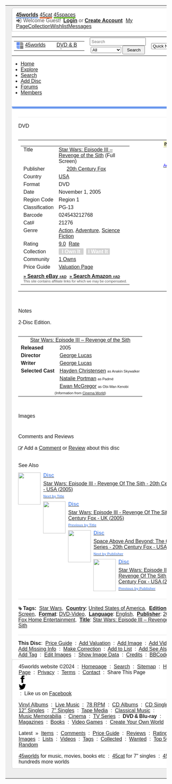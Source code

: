 <div style="font-family: Helvetica, sans-serif;">
<table style="border-collapse:collapse;border:0px;width:100%;">
<tr>
<td style="background-color:#eeeeee;width:29px;">&nbsp;</td><td style="background-color:white;padding:0px;">
<div style="background-color:#eeeeee;height:7px;"></div>
<div style="background-color:#eeeeee;">
<div style="padding:12px 12px 6px 12px;border-top-left-radius:6px;border-top-right-radius:6px;background-color:#ffffff;border:1px solid #cccccc;">
<a class="topmemd" style="font-weight:bold;border-bottom:3px solid #80a9f2;" href="//www.45worlds.com">45worlds</a>
<a class="topmemd" style="border-bottom:3px solid #eb5717;" href="https://www.45cat.com">45cat</a>
<a class="topmemd" style="border-bottom:3px solid #55bb00;" href="https://www.45spaces.com">45spaces</a>
<div style="float:right;">
<svg style="vertical-align:-4px;" width="18" height="18" viewBox="0 0 1792 1792"><path fill="#666666" d="M1312 896q0 26-19 45l-544 544q-19 19-45 19t-45-19-19-45v-288h-448q-26 0-45-19t-19-45v-384q0-26 19-45t45-19h448v-288q0-26 19-45t45-19 45 19l544 544q19 19 19 45zm352-352v704q0 119-84.5 203.5t-203.5 84.5h-320q-13 0-22.5-9.5t-9.5-22.5q0-4-1-20t-.5-26.5 3-23.5 10-19.5 20.5-6.5h320q66 0 113-47t47-113v-704q0-66-47-113t-113-47h-312l-11.5-1-11.5-3-8-5.5-7-9-2-13.5q0-4-1-20t-.5-26.5 3-23.5 10-19.5 20.5-6.5h320q119 0 203.5 84.5t84.5 203.5z"/></svg> <span style="color:#555555;margin-right:3px;">Welcome&nbsp;Guest!</span> <a style="font-weight:bold;" href="https://www.45worlds.com/45worlds/45w_member_login.php">Login</a> <span style="color:#555555;">or</span> <a style="font-weight:bold;padding-right:10px;" href="https://www.45worlds.com/45worlds/45w_member_register.php">Create&nbsp;Account</a><a class="topmemd" href="https://www.45worlds.com/45worlds/45w_member_login.php?hint=1">My Page</a><a class="topmemd" href="https://www.45worlds.com/45worlds/45w_member_login.php?hint=1">Collection</a><a class="topmemd" href="https://www.45worlds.com/45worlds/45w_member_login.php?hint=1">Wishlist</a><a class="topmemd" href="https://www.45worlds.com/45worlds/45w_member_login.php?hint=1">Messages</a></div>
<div style="clear:both;"></div>
</div>
</div>
<table style="border-collapse:collapse;border:0px;width:100%;">
<tr class="headerrow">
<td style="width:30%;">
<table style="border-collapse:collapse;border:0px;width:100%;margin-left:-1px;margin-top:-1px;margin-bottom:-1px;"><tr><td style="width:135px;">
<a style="margin-left:10px;" href="/">
<div class="logobox" style="height:22px;width:105px;"><div style="float:left;width:26px;"><div style="float:left;width:10px;height:10px;margin-right:1px;margin-bottom:1px;border-top-left-radius:1px;background-color:#658ef0;"></div>
<div style="float:left;width:10px;height:10px;margin-right:1px;margin-bottom:1px;border-top-right-radius:5px;background-color:#999999;"></div>
<div style="float:left;width:10px;height:10px;margin-right:1px;margin-bottom:1px;border-bottom-left-radius:5px;background-color:#7ea4f5;"></div>
<div style="float:left;width:10px;height:10px;margin-right:1px;margin-bottom:1px;border-bottom-right-radius:1px;background-color:#848484;"></div>
</div>45worlds</div></a></td><td><a style="margin-left:6px;" href="/dvd/"><div class="logobox" style="vertical-align:bottom;height:22px;max-width:80%;min-width:50px;text-align:center;overflow:hidden;text-overflow:ellipsis;margin-left:2px;">DVD&nbsp;&amp;&nbsp;Blu-ray</div></a></td></tr></table></td>
<td style="text-align:center;">
<form name="searchform" id="searchform" method="get" action="/dvd/dv_search.php" style="margin:0;">
<input name="sq" id="sq" type="search" placeholder="Search" style="width:175px;padding:3px;" title="Press / to focus">
<select name="sm" style="width:95px;"><option value="se">All</option><option disabled>-----------</option><option value="re">Discs</option><option value="ar">Titles</option><option value="lb">Publishers</option><option value="co">Comments&thinsp;/&thinsp;Reviews</option><option value="bc">Barcode</option><option value="cn">Cat#</option><option value="cy">Country</option></select> <input type="submit" value="&nbsp;Search&nbsp;" style="padding:4px;width:70px;">
</form>
</td>
<td style="width:30%;text-align:right;">
<select style="margin-right:12px;width:130px;" name="menunav" id="menunav" onChange='window.location=document.getElementById("menunav").value;document.getElementById("menunav").selectedIndex=0;'>
<option value="" disabled selected>Quick Navigation</option>
<option value="" disabled>────────────────</option>

<option value="//www.45cat.com">🟥 45cat</option>
<option value="//www.45cat.com/45_search.php">&nbsp;&nbsp;&nbsp;&nbsp;&nbsp;-&nbsp;&nbsp;&nbsp;Search</option>
<option value="//www.45cat.com/45_browse_record.php?sort=latest">&nbsp;&nbsp;&nbsp;&nbsp;&nbsp;-&nbsp;&nbsp;&nbsp;Latest Records</option>
<option value="//www.45cat.com/45_record_add.php">&nbsp;&nbsp;&nbsp;&nbsp;&nbsp;-&nbsp;&nbsp;&nbsp;Add Record</option>
<option value="//www.45cat.com/45_comments_latest.php">&nbsp;&nbsp;&nbsp;&nbsp;&nbsp;-&nbsp;&nbsp;&nbsp;Comments</option>
<option value="//www.45cat.com/45_browse_artist.php?initial=a">&nbsp;&nbsp;&nbsp;&nbsp;&nbsp;-&nbsp;&nbsp;&nbsp;Artists</option>
<option value="//www.45cat.com/45_browse_label.php?initial=a">&nbsp;&nbsp;&nbsp;&nbsp;&nbsp;-&nbsp;&nbsp;&nbsp;Labels</option>
<option value="//www.45cat.com/45_browse_record_views_yest.php">&nbsp;&nbsp;&nbsp;&nbsp;&nbsp;-&nbsp;&nbsp;&nbsp;Top 50</option>
<option value="//www.45cat.com/45_valuations_latest.php">&nbsp;&nbsp;&nbsp;&nbsp;&nbsp;-&nbsp;&nbsp;&nbsp;Valuations</option><option value="" disabled>────────────────</option>
<option value="//www.45worlds.com">🟦 45worlds</option>
<option value="//www.45worlds.com/45worlds/45w_search.php">&nbsp;&nbsp;&nbsp;&nbsp;&nbsp;-&nbsp;&nbsp;&nbsp;Search</option>
<option value="//www.45worlds.com/45worlds/45w_home_items.php">&nbsp;&nbsp;&nbsp;&nbsp;&nbsp;-&nbsp;&nbsp;&nbsp;Latest Items</option>
<option value="//www.45worlds.com/45worlds/45w_add_item.php">&nbsp;&nbsp;&nbsp;&nbsp;&nbsp;-&nbsp;&nbsp;&nbsp;Add Item</option>
<option value="//www.45worlds.com/45worlds/45w_home_comments.php">&nbsp;&nbsp;&nbsp;&nbsp;&nbsp;-&nbsp;&nbsp;&nbsp;Comments</option>
<option value="//www.45worlds.com/45worlds/45w_home_top50.php">&nbsp;&nbsp;&nbsp;&nbsp;&nbsp;-&nbsp;&nbsp;&nbsp;Top 50</option>
<option value="//www.45worlds.com/45worlds/45w_home_valuations.php">&nbsp;&nbsp;&nbsp;&nbsp;&nbsp;-&nbsp;&nbsp;&nbsp;Valuations</option><option value="//www.45worlds.com/vinyl/">&nbsp;&nbsp;&nbsp;&nbsp;&nbsp;-&nbsp;&nbsp;&nbsp;Vinyl Albums</option>
<option value="//www.45worlds.com/cdalbum/">&nbsp;&nbsp;&nbsp;&nbsp;&nbsp;-&nbsp;&nbsp;&nbsp;CD Albums</option>
<option value="//www.45worlds.com/cdsingle/">&nbsp;&nbsp;&nbsp;&nbsp;&nbsp;-&nbsp;&nbsp;&nbsp;CD Singles</option>
<option value="//www.45worlds.com/12single/">&nbsp;&nbsp;&nbsp;&nbsp;&nbsp;-&nbsp;&nbsp;&nbsp;12&quot; Singles</option>
<option value="//www.45worlds.com/78rpm/">&nbsp;&nbsp;&nbsp;&nbsp;&nbsp;-&nbsp;&nbsp;&nbsp;78 RPM</option>
<option value="//www.45worlds.com/tape/">&nbsp;&nbsp;&nbsp;&nbsp;&nbsp;-&nbsp;&nbsp;&nbsp;Tape Media</option>
<option value="//www.45worlds.com/classical/">&nbsp;&nbsp;&nbsp;&nbsp;&nbsp;-&nbsp;&nbsp;&nbsp;Classical Music</option>
<option value="//www.45worlds.com/live/">&nbsp;&nbsp;&nbsp;&nbsp;&nbsp;-&nbsp;&nbsp;&nbsp;Live Music</option>
<option value="//www.45worlds.com/memorabilia/">&nbsp;&nbsp;&nbsp;&nbsp;&nbsp;-&nbsp;&nbsp;&nbsp;Music Memorabilia</option>
<option value="//www.45worlds.com/cinema/">&nbsp;&nbsp;&nbsp;&nbsp;&nbsp;-&nbsp;&nbsp;&nbsp;Cinema</option>
<option value="//www.45worlds.com/tvseries/">&nbsp;&nbsp;&nbsp;&nbsp;&nbsp;-&nbsp;&nbsp;&nbsp;TV</option>
<option value="//www.45worlds.com/dvd/">&nbsp;&nbsp;&nbsp;&nbsp;&nbsp;-&nbsp;&nbsp;&nbsp;DVD &amp; Blu-ray</option>
<option value="//www.45worlds.com/magazine/">&nbsp;&nbsp;&nbsp;&nbsp;&nbsp;-&nbsp;&nbsp;&nbsp;Magazines</option>
<option value="//www.45worlds.com/book/">&nbsp;&nbsp;&nbsp;&nbsp;&nbsp;-&nbsp;&nbsp;&nbsp;Books</option>
<option value="//www.45worlds.com/game/">&nbsp;&nbsp;&nbsp;&nbsp;&nbsp;-&nbsp;&nbsp;&nbsp;Video Games</option>
<option value="" disabled>────────────────</option>
<option value="//www.45spaces.com">🟩 45spaces</option>
<option value="//www.45spaces.com/45s_search.php">&nbsp;&nbsp;&nbsp;&nbsp;&nbsp;-&nbsp;&nbsp;&nbsp;Search</option>
<option value="//www.45spaces.com/45s_world_all.php">&nbsp;&nbsp;&nbsp;&nbsp;&nbsp;-&nbsp;&nbsp;&nbsp;All 329 Worlds</option>
<option value="//www.45spaces.com/45s_home_items.php">&nbsp;&nbsp;&nbsp;&nbsp;&nbsp;-&nbsp;&nbsp;&nbsp;Latest Items</option>
<option value="//www.45spaces.com/45s_add_item.php">&nbsp;&nbsp;&nbsp;&nbsp;&nbsp;-&nbsp;&nbsp;&nbsp;Add Item</option>
<option value="//www.45spaces.com/45s_home_comments.php">&nbsp;&nbsp;&nbsp;&nbsp;&nbsp;-&nbsp;&nbsp;&nbsp;Comments</option>
<option value="//www.45spaces.com/45s_home_top50.php">&nbsp;&nbsp;&nbsp;&nbsp;&nbsp;-&nbsp;&nbsp;&nbsp;Top 50</option>

</select>
</td>
</tr>
</table>
<div class="menustrip">
<ul>
<li><a href="/dvd/">Home</a></li><li><a href="/dvd/dv_browse.php">Explore</a></li><li><a href="/dvd/dv_filter.php">Search</a></li><li><a href="/dvd/dv_record_add.php">Add Disc</a></li><li><a href="/forum">Forums</a></li><li><a href="/45worlds/45w_members.php">Members</a></li></ul><br style="clear:left">
</div>
<div style="height:5px;background-color:#6695ed;border-bottom-left-radius:5px;border-bottom-right-radius:5px;box-shadow: 0 3px 2px -1px #80a9f2;"></div>
<div style="clear:both;margin:0px 20px 0px 20px;">
<br>
<script async src="//pagead2.googlesyndication.com/pagead/js/adsbygoogle.js"></script>
<!-- AD-45C-G-SITE-TOP-D -->
<ins class="adsbygoogle"
     style="display:block"
     data-ad-client="ca-pub-6013279931158157"
     data-ad-slot="1919304426"
     data-ad-format="auto"
     data-full-width-responsive="true"></ins>
<script>
     (adsbygoogle = window.adsbygoogle || []).push({});
</script>
<hr style="height:1px;color:#eeeeee;background-color:#eeeeee;border:none;margin-top:10px;margin-bottom:0px;"><br><span class="titletext">DVD</span><br><br><table style="border-collapse:collapse;border-spacing:0px;"><tr style="vertical-align:top;"><td><table style="border-collapse:collapse;border-spacing:0px;"><tr style="height:22px;vertical-align:top;"><td style="width:90px;">Title</td><td><a href="/dvd/title/star-wars-episode-iii-revenge-of-the-sith">Star Wars: Episode III – Revenge of the Sith</a> (Full Screen)</td></tr><tr style="height:22px;vertical-align:top;"><td>Publisher</td><td><img src="https://www.45worlds.com/assets/flg/fff1611/us-fff1611.png" srcset="https://www.45worlds.com/assets/flg/gss3222/us-gss3222.png 2x,https://www.45worlds.com/assets/flg/gss4833/us-gss4833.png 3x,https://www.45worlds.com/assets/flg/gss6444/us-gss6444.png 4x" style="height:11px;width:16px;" alt="">&nbsp;&nbsp;<a href="/dvd/publisher/20th-century-fox-home-entertainment">20th Century Fox</a></td></tr><tr style="height:22px;vertical-align:top;"><td>Country</td><td><a href="/dvd/dv_browse_record.php?sort=country&amp;bc=us">USA</a></td></tr><tr style="height:22px;vertical-align:top;"><td>Format</td><td>DVD</td></tr><tr style="height:22px;vertical-align:top;"><td>Date</td><td>November 1, 2005</td></tr><tr style="height:22px;vertical-align:top;"><td>Region Code</td><td>Region 1</td></tr><tr style="height:22px;vertical-align:top;"><td>Classification</td><td>PG-13</td></tr><tr style="height:22px;vertical-align:top;"><td>Barcode</td><td>024543212768</td></tr><tr style="height:22px;vertical-align:top;"><td>Cat#</td><td>21276</td></tr><tr style="height:22px;vertical-align:top;"><td>Genre</td><td><a href="/dvd/dv_browse_record.php?sort=genre&amp;bg=3002">Action</a>, <a href="/dvd/dv_browse_record.php?sort=genre&amp;bg=3003">Adventure</a>, <a href="/dvd/dv_browse_record.php?sort=genre&amp;bg=3050">Science Fiction</a></td></tr><tr style="height:22px;vertical-align:top;"><td>Rating</td><td><a href="/dvd/dv_rating_view.php?r=024543212768" title="View all 1 votes">9.0</a>&nbsp;&nbsp;<a href="javascript:;" onClick="Tip('&lt;div style=&quot;height:8px;&quot;&gt;&lt;/div&gt;&lt;div style=&quot;padding:10px 20px 10px 20px;&quot;&gt;Please&amp;nbsp;&lt;a href=&quot;https://www.45worlds.com/45worlds/45w_member_login.php&quot; style=&quot;text-decoration:underline;&quot;&gt;login&lt;/a&gt;&amp;nbsp;to&amp;nbsp;rate&amp;nbsp;items&lt;/div&gt;&lt;br&gt;',BORDERSTYLE,'solid',DELAY,0,CLOSEBTN,true,FOLLOWMOUSE,false,STICKY,false,FONTSIZE,'13px',TITLEBGCOLOR,'#6695ed',TITLEFONTCOLOR,'#ffffff',BORDERCOLOR,'#6695ed',BGCOLOR,'#eeeeee',BORDERWIDTH,2,TITLEPADDING,8,PADDING,5,WIDTH,0,CLOSEBTNCOLORS,['#ffffff','#000000','red','#ffffff'],SHADOW,true,SHADOWWIDTH,2,CLICKCLOSE,true,TITLE,'Rate This Disc');">Rate</a></td></tr><tr style="height:22px;vertical-align:top;"><td>Collection</td><td><span id="SpanIHaveIt"><span style="border:1px solid #bebebe;background-color:lightgrey;" onMouseOver="this.style.borderColor='grey';this.style.backgroundColor='#a6a6a6';" onMouseOut="this.style.borderColor='#bebebe';this.style.backgroundColor='lightgrey'" title="Click to ADD to your collection"><a href="/dvd/dv_collection_have.php" style="color:white;text-decoration:none;">&nbsp;&nbsp;<b>I&nbsp;Own&nbsp;It</b>&nbsp;&nbsp;</a></span></span>&nbsp;&nbsp;<span id="SpanIWantIt"><span style="border:1px solid #bebebe;background-color:lightgrey;" onMouseOver="this.style.borderColor='grey';this.style.backgroundColor='#a6a6a6';" onMouseOut="this.style.borderColor='#bebebe';this.style.backgroundColor='lightgrey'" title="Click to ADD to your wants list"><a href="/dvd/dv_collection_want.php" style="color:white;text-decoration:none;">&nbsp;<b>I&nbsp;Want&nbsp;It</b>&nbsp;</a></span></span></td></tr><tr style="height:22px;vertical-align:top;"><td>Community&nbsp;</td><td><span id="SpanCommunity"><a href="/dvd/dv_collection_community.php?l=1&amp;r=024543212768">1 Owns</a></span></td></tr><tr style="height:22px;vertical-align:top;"><td>Price Guide</td><td><a href="/dvd/dv_valuations.php?r=024543212768">Valuation Page</a></td></tr><tr><td style="padding-top:7px;white-space:nowrap" colspan="2"><a target="_blank" rel="noopener sponsored" class="redbox" href="https://www.ebay.com/sch/617/i.html?_from=R40&_nkw=Star+Wars%3A+Episode+III+-+Revenge+Of+The+Sith&mkcid=1&mkrid=711-53200-19255-0&siteid=0&campid=5337778383&customid=&toolid=10001&mkevt=1"><span style="font-size:14px;font-weight:bold;">&raquo;</span> <b>Search eBay <span style="font-size:11px;">#AD</span></b></a>&nbsp;&nbsp;<a target="_blank" rel="noopener sponsored" class="redbox" href="https://www.amazon.com/gp/search?ie=UTF8&camp=1789&creative=9325&index=dvd&keywords=Star+Wars%3A+Episode+III+-+Revenge+Of+The+Sith&linkCode=ur2&tag=45catcom-20"><span style="font-size:14px;font-weight:bold;">&raquo;</span> <b>Search Amazon <span style="font-size:11px;">#AD</span></b></a><br><span style="font-size:11px;color:#555555;padding-top:3px;">This site contains affiliate links for which we may be compensated.</span></td></tr></table></td><td style="padding-left:50px"><a href="//images.45worlds.com/f/dv/star-wars-iii-revenge-of-the-sith-dv.jpg" onclick="showLightbox(this);return false;" data-45worlds-caption="<b>Description:</b> F<br><b>Uploaded By:</b> <a href=&quot;/m/bgray1&quot;>Bgray1</a><br><b>Number:</b> 1338868<p style=&quot;color:grey;font-size:8pt;margin-top:4px;margin-bottom:4px;&quot;>&copy; All images are copyrighted by their respective copyright owners. Watermarked image. <a href=&quot;/45worlds/45w_image_link.php?imagelink=1d0044f0276f6836014&quot;><u>Link&nbsp;To&nbsp;This&nbsp;Image</u></a>&nbsp;:&nbsp;<a href=&quot;/45worlds/45w_list_entry_image_add.php?listimage=1DDC42307969780C0E0&quot;><u>Add&nbsp;To&nbsp;List</u></a></p>"><img onmouseover="Tip('<b>Description:</b> F<br><b>Uploaded By:</b> Bgray1<br><b>Number:</b> 1338868');" onmouseout="UnTip();" style="border-style:none;margin-right:10px;margin-bottom:10px;" src="//images.45worlds.com/s/dv/star-wars-iii-revenge-of-the-sith-dv-s.jpg" alt="" title="" oncontextmenu="return false;" onmousedown="return false;"></a></td><td style="padding-left:30px;"><a class="aboxnodecoration" href="/45worlds/45w_cont_valuation.php?vr=024543212768&amp;vw=dv"><div class="itemvaluebox"><div style="font-size:12px;background-color:#ffffcc;color:black;font-weight:bold;padding:3px;border-bottom:1px solid #cccccc;">PRICE&nbsp;GUIDE</div><div style="display:inline-block;margin-left:15px;margin-right:15px;margin-top:10px;margin-bottom:10px;font-family:Tahoma,Helvetica,sans-serif;font-size:16px;font-weight:normal;background-color:#ffffff;border-radius:3px;border:1px solid #e8e8e8;padding:4px 12px 4px 12px;color:black;">?</div><br><div style="color:blue;font-size:13px;margin-bottom:3px;">Add&nbsp;Valuation</div></div></a></td></tr></table><br><br><span class="titletext">Notes</span><br><br>2-Disc Edition.<br><br><table class="tablegrey" style="min-width:200px;"><tr class="tableheader"><td colspan="2" style="text-align:center;"><a href="/cinema/movie/star-wars-episode-iii-revenge-of-the-sith">Star Wars: Episode III – Revenge of the Sith</a></td></tr><tr><td style="border-right-color:white;"><b>Released</b></td><td>2005</td></tr><tr><td style="border-right-color:white;"><b>Director</b></td><td><a href="/cinema/person/george-lucas">George Lucas</a></td></tr><tr><td style="border-right-color:white;"><b>Writer</b></td><td><a href="/cinema/person/george-lucas">George Lucas</a></td></tr><tr><td style="border-right-color:white;"><b>Selected Cast</b></td><td><a href="/cinema/person/hayden-christensen">Hayden Christensen</a> <span style="font-size:11px;">as Anakin Skywalker</span></td></tr><tr><td style="border-right-color:white;">&nbsp;</td><td><a href="/cinema/person/natalie-portman">Natalie Portman</a> <span style="font-size:11px;">as Padmé</span></td></tr><tr><td style="border-right-color:white;">&nbsp;</td><td><a href="/cinema/person/ewan-mcgregor">Ewan McGregor</a> <span style="font-size:11px;">as Obi-Wan Kenobi</span></td></tr><tr><td colspan="2" style="text-align:center;"><span style="font-size:11px;font-weight:normal">(Information from <a href="/cinema/movie/star-wars-episode-iii-revenge-of-the-sith">Cinema World</a>)</span></td></tr></table><span id="images"></span><br><br><span class="titletext">Images</span><br><br><a href="//images.45worlds.com/f/dv/star-wars-iii-revenge-of-the-sith-2-dv.jpg" onclick="showLightbox(this);return false;" data-45worlds-caption="<b>Description:</b> B<br><b>Uploaded By:</b> <a href=&quot;/m/bgray1&quot;>Bgray1</a><br><b>Number:</b> 1338869<p style=&quot;color:grey;font-size:8pt;margin-top:4px;margin-bottom:4px;&quot;>&copy; All images are copyrighted by their respective copyright owners. Watermarked image. <a href=&quot;/45worlds/45w_image_link.php?imagelink=1d96a0001c6428d901f&quot;><u>Link&nbsp;To&nbsp;This&nbsp;Image</u></a>&nbsp;:&nbsp;<a href=&quot;/45worlds/45w_list_entry_image_add.php?listimage=1D01A6407868584A08C&quot;><u>Add&nbsp;To&nbsp;List</u></a></p>"><img onmouseover="Tip('<b>Description:</b> B<br><b>Uploaded By:</b> Bgray1<br><b>Number:</b> 1338869');" onmouseout="UnTip();" style="border-style:none;margin-right:10px;margin-bottom:10px;" src="//images.45worlds.com/s/dv/star-wars-iii-revenge-of-the-sith-2-dv-s.jpg" alt="" title="" oncontextmenu="return false;" onmousedown="return false;"></a><a href="//images.45worlds.com/f/dv/star-wars-episode-iii-revenge-of-the-sith-20th-century-fox-16-dv.jpg" onclick="showLightbox(this);return false;" data-45worlds-caption="<b>Description:</b> Disc 1<br><b>Uploaded By:</b> <a href=&quot;/m/zironic17&quot;>Zironic17</a><br><b>Number:</b> 3576348<br><a href=&quot;/45worlds/45w_cont_image_edit.php?i=3576348&amp;fkey=ce553ae128350a474e80ce7a56a535d0&quot;>[ Edit This Image ]</a><p style=&quot;color:grey;font-size:8pt;margin-top:4px;margin-bottom:4px;&quot;>&copy; All images are copyrighted by their respective copyright owners. Watermarked image. <a href=&quot;/45worlds/45w_image_link.php?imagelink=1f428343f2b58e96d9a&quot;><u>Link&nbsp;To&nbsp;This&nbsp;Image</u></a>&nbsp;:&nbsp;<a href=&quot;/45worlds/45w_list_entry_image_add.php?listimage=1F3D8C036EB07EF6DC6&quot;><u>Add&nbsp;To&nbsp;List</u></a></p>"><img onmouseover="Tip('<b>Description:</b> Disc 1<br><b>Uploaded By:</b> Zironic17<br><b>Number:</b> 3576348&nbsp;(Editable)');" onmouseout="UnTip();" style="border-style:none;margin-right:10px;margin-bottom:10px;" src="//images.45worlds.com/s/dv/star-wars-episode-iii-revenge-of-the-sith-20th-century-fox-16-dv-s.jpg" alt="" title="" oncontextmenu="return false;" onmousedown="return false;"></a><a href="//images.45worlds.com/f/dv/star-wars-episode-iii-revenge-of-the-sith-20th-century-fox-17-dv.jpg" onclick="showLightbox(this);return false;" data-45worlds-caption="<b>Description:</b> Disc 2<br><b>Uploaded By:</b> <a href=&quot;/m/zironic17&quot;>Zironic17</a><br><b>Number:</b> 3576349<br><a href=&quot;/45worlds/45w_cont_image_edit.php?i=3576349&amp;fkey=ce553ae128350a474e80ce7a56a535d0&quot;>[ Edit This Image ]</a><p style=&quot;color:grey;font-size:8pt;margin-top:4px;margin-bottom:4px;&quot;>&copy; All images are copyrighted by their respective copyright owners. Watermarked image. <a href=&quot;/45worlds/45w_image_link.php?imagelink=1ff5cb33f4b04e64d96&quot;><u>Link&nbsp;To&nbsp;This&nbsp;Image</u></a>&nbsp;:&nbsp;<a href=&quot;/45worlds/45w_list_entry_image_add.php?listimage=1F6ECEF357BA8E57D8C&quot;><u>Add&nbsp;To&nbsp;List</u></a></p>"><img onmouseover="Tip('<b>Description:</b> Disc 2<br><b>Uploaded By:</b> Zironic17<br><b>Number:</b> 3576349&nbsp;(Editable)');" onmouseout="UnTip();" style="border-style:none;margin-right:10px;margin-bottom:10px;" src="//images.45worlds.com/s/dv/star-wars-episode-iii-revenge-of-the-sith-20th-century-fox-17-dv-s.jpg" alt="" title="" oncontextmenu="return false;" onmousedown="return false;"></a><br style="clear:both;"><br><span class="titletext"><a id="review"></a>Comments and Reviews</span><br><br><svg style="vertical-align:-3px;padding-right:3px;" width="15" height="15" viewBox="0 0 1792 1792"><path fill="#444444" d="M888 1184l116-116-152-152-116 116v56h96v96h56zm440-720q-16-16-33 1l-350 350q-17 17-1 33t33-1l350-350q17-17 1-33zm80 594v190q0 119-84.5 203.5t-203.5 84.5h-832q-119 0-203.5-84.5t-84.5-203.5v-832q0-119 84.5-203.5t203.5-84.5h832q63 0 117 25 15 7 18 23 3 17-9 29l-49 49q-14 14-32 8-23-6-45-6h-832q-66 0-113 47t-47 113v832q0 66 47 113t113 47h832q66 0 113-47t47-113v-126q0-13 9-22l64-64q15-15 35-7t20 29zm-96-738l288 288-672 672h-288v-288zm444 132l-92 92-288-288 92-92q28-28 68-28t68 28l152 152q28 28 28 68t-28 68z"/></svg>Add a <a href="https://www.45worlds.com/45worlds/45w_member_login.php?hint=1">Comment</a> or <a href="https://www.45worlds.com/45worlds/45w_member_login.php?hint=1">Review</a> about this disc<br><br><br><span class="titletext">See Also</span><p style="margin-bottom:-3px;"></p><a href="//www.45worlds.com/dvd/disc/02454320309"><div class="searchalltile searchalltile45worlds" style="margin-bottom:10px;margin-right:10px;border-width:1px;"><img style="border-style:none;padding-right:8px;padding-bottom:5px;float:left;height:100px;width:70px;" src="//images.45worlds.com/t/dv/star-wars-iii-revenge-of-the-sith-3-dv-t.jpg" alt=""><span style="color:#6695ed;font-weight:bold;">Disc</span><div style="height:8px;"></div>Star Wars: Episode III - Revenge Of The Sith - 20th Century Fox - USA (2005)<div style="color:#6695ed;font-weight:bold;margin-top:6px;font-size:11px;">Next by Title</div></div></a><a href="//www.45worlds.com/dvd/disc/5039036023238"><div class="searchalltile searchalltile45worlds" style="margin-bottom:10px;margin-right:10px;border-width:1px;"><img style="border-style:none;padding-right:8px;padding-bottom:5px;float:left;height:100px;width:70px;" src="//images.45worlds.com/t/dv/star-wars-episode-iii-revenge-of-the-sith-dv-t.jpg" alt=""><span style="color:#6695ed;font-weight:bold;">Disc</span><div style="height:8px;"></div>Star Wars: Episode III - Revenge Of The Sith - 20th Century Fox - UK (2005)<div style="color:#6695ed;font-weight:bold;margin-top:6px;font-size:11px;">Previous by Title</div></div></a><a href="//www.45worlds.com/dvd/disc/024543202455"><div class="searchalltile searchalltile45worlds" style="margin-bottom:10px;margin-right:10px;border-width:1px;"><img style="border-style:none;padding-right:8px;padding-bottom:5px;float:left;height:100px;width:71px;" src="//images.45worlds.com/t/dv/space-above-and-beyond-the-complete-series-dv-t.jpg" alt=""><span style="color:#6695ed;font-weight:bold;">Disc</span><div style="height:8px;"></div>Space Above And Beyond: The Complete Series - 20th Century Fox - USA (2005)<div style="color:#6695ed;font-weight:bold;margin-top:6px;font-size:11px;">Next by Publisher</div></div></a><a href="//www.45worlds.com/dvd/disc/02454320309"><div class="searchalltile searchalltile45worlds" style="margin-bottom:10px;margin-right:10px;border-width:1px;"><img style="border-style:none;padding-right:8px;padding-bottom:5px;float:left;height:100px;width:70px;" src="//images.45worlds.com/t/dv/star-wars-iii-revenge-of-the-sith-3-dv-t.jpg" alt=""><span style="color:#6695ed;font-weight:bold;">Disc</span><div style="height:8px;"></div>Star Wars: Episode III - Revenge Of The Sith - 20th Century Fox - USA (2005)<div style="color:#6695ed;font-weight:bold;margin-top:6px;font-size:11px;">Previous by Publisher</div></div></a><div style="clear:both;"></div><hr style="height:2px;color:#eeeeee;background-color:#eeeeee;border:none;"><div style="height:3px;"></div><svg style="vertical-align:-2px;padding-right:2px;" width="13px" height="13px" viewBox="0 0 1792 1792"><path fill="#555555" d="M576 448q0-53-37.5-90.5t-90.5-37.5-90.5 37.5-37.5 90.5 37.5 90.5 90.5 37.5 90.5-37.5 37.5-90.5zm1067 576q0 53-37 90l-491 492q-39 37-91 37-53 0-90-37l-715-716q-38-37-64.5-101t-26.5-117v-416q0-52 38-90t90-38h416q53 0 117 26.5t102 64.5l715 714q37 39 37 91z"/></svg><b>Tags:</b>&nbsp;&nbsp;<a href="/45worlds/45w_metadata_value.php?dv=Star+Wars">Star Wars</a>,&nbsp;
<b><a href="/45worlds/45w_metadata_field.php?df=Country">Country</a></b>: <a href="/45worlds/45w_metadata_value.php?dv=United+States+of+America">United States of America</a>,&nbsp;
<b><a href="/45worlds/45w_metadata_field.php?df=Edition">Edition</a></b>: <a href="/45worlds/45w_metadata_value.php?dv=Full+Screen">Full Screen</a>,&nbsp;
<b><a href="/45worlds/45w_metadata_field.php?df=Format">Format</a></b>: <a href="/45worlds/45w_metadata_value.php?dv=DVD-Video">DVD-Video</a>,&nbsp;
<b><a href="/45worlds/45w_metadata_field.php?df=Language">Language</a></b>: <a href="/45worlds/45w_metadata_value.php?dv=English">English</a>,&nbsp;
<b><a href="/45worlds/45w_metadata_field.php?df=Publisher">Publisher</a></b>: <a href="/45worlds/45w_metadata_value.php?dv=20th+Century+Fox+Home+Entertainment">20th Century Fox Home Entertainment</a>,&nbsp;
<b><a href="/45worlds/45w_metadata_field.php?df=Title">Title</a></b>: <a href="/45worlds/45w_metadata_value.php?dv=Star+Wars%3A+Episode+III+%E2%80%93+Revenge+of+the+Sith">Star Wars: Episode III – Revenge of the Sith</a><div style="height:3px;"></div><hr style="height:2px;color:#eeeeee;background-color:#eeeeee;border:none;"><b>This Disc</b>:&nbsp;&nbsp;<a href="/dvd/dv_valuations.php?r=024543212768">Price&nbsp;Guide</a>&nbsp;&nbsp;:&nbsp;
<a href="/45worlds/45w_cont_valuation.php?vr=024543212768&amp;vw=dv">Add&nbsp;Valuation</a>&nbsp;&nbsp;:&nbsp;
<a href="/dvd/dv_cont_image.php?r=024543212768">Add&nbsp;Image</a>&nbsp;&nbsp;:&nbsp;
<a href="/dvd/dv_cont_video.php?r=024543212768">Add&nbsp;Video</a>&nbsp;&nbsp;:&nbsp;
<a href="/dvd/dv_cont_addition.php?r=024543212768">Add&nbsp;Missing&nbsp;Info</a>&nbsp;&nbsp;:&nbsp;
<a href="/dvd/dv_cont_correction.php?r=024543212768">Make&nbsp;Correction</a>&nbsp;&nbsp;:&nbsp;
<a href="/45worlds/45w_list_entry_add.php?lr=024543212768&lw=dv">Add&nbsp;to&nbsp;List</a>&nbsp;&nbsp;:&nbsp;
<a href="/45worlds/45w_cont_recommend.php?rr=024543212768&amp;rw=dv">Add&nbsp;See&nbsp;Also</a>&nbsp;&nbsp;:&nbsp;
<a href="/45worlds/45w_tag_add.php?tr=024543212768&amp;tw=dv">Add&nbsp;Tag</a>&nbsp;&nbsp;:&nbsp;
<a href="/45worlds/45w_cont_edit_images.php?ir=024543212768&amp;iw=dv">Edit&nbsp;Images</a>&nbsp;&nbsp;:&nbsp;
<a href="/dvd/disc/024543212768&amp;ei=1#images" title="Show all image descriptions">Show&nbsp;Image&nbsp;Data</a>&nbsp;&nbsp;:&nbsp;
<a href="/dvd/dv_cont_credits_record.php?r=024543212768">Credits</a>&nbsp;&nbsp;:&nbsp;
<a href="javascript:;" onclick="Tip('<p style=\'margin-top:2px;\'>Use this BBCode to link to this disc, in comments and forum posts:<br></p><textarea id=\'bbtextbox\' style=\'width:400px;\' rows=\'2\' onclick=\'javascript:this.focus();this.select();\'>[url=https://www.45worlds.com/dvd/disc/024543212768]024543212768[/url]</textarea>',BORDERSTYLE,'solid',DELAY,50,CLOSEBTN,true,FOLLOWMOUSE,false,STICKY,true,FONTSIZE,'13px',TITLEBGCOLOR,'#6695ed',TITLEFONTCOLOR,'#ffffff',BORDERCOLOR,'#6695ed',BGCOLOR,'#eeeeee',BORDERWIDTH,2,TITLEPADDING,8,PADDING,5,WIDTH,0,CLOSEBTNCOLORS,['#ffffff','#000000','red','#ffffff'],SHADOW,false,SHADOWWIDTH,2,TITLE,'BBCode',CLICKCLOSE,false);setTimeout('document.getElementById(\'bbtextbox\').focus();document.getElementById(\'bbtextbox\').select();',100);" title="Use BBCode to link to this disc.">BBCode</a><script>
function embedToggleLayer(strElement)
{
	if(document.getElementById(strElement).style.display=="none")
	{
		document.getElementById(strElement).style.display="block";
	}
	else
	{
		document.getElementById(strElement).style.display="none";
	}
}
</script>

</div>

<div style="background-color:#eeeeee">
<div style="height:5px;background-color:white;border-bottom-left-radius:5px;border-bottom-right-radius:5px;"></div>
</div>
<div class="dividergrey"></div>
<div style="background-color:#eeeeee;">
<div style="padding:13px 20px 11px 20px;border-radius:6px;background-color:white;border:1px solid #d7d7d7;">
45worlds website &copy;2024&nbsp;&nbsp;:&nbsp;
<a href="/">Homepage</a>&nbsp;&nbsp;:&nbsp;
<a href="/45worlds/45w_search.php">Search</a>&nbsp;&nbsp;:&nbsp;
<a href="/45worlds/45w_browse.php">Sitemap</a>&nbsp;&nbsp;:&nbsp;
<a href="/45worlds/45w_guide.php">Help Page</a>&nbsp;&nbsp;:&nbsp;
<a href="/45worlds/45w_privacy.php">Privacy</a>&nbsp;&nbsp;:&nbsp;
<a href="/45worlds/45w_terms.php">Terms</a>&nbsp;&nbsp;:&nbsp;
<a href="/45worlds/45w_contact.php">Contact</a>&nbsp;&nbsp;:&nbsp;
Share This Page <a title="Share this page on Facebook" class="respsb__link" href="https://facebook.com/sharer/sharer.php?u=http%3A%2F%2Fwww.45worlds.com%2Fdvd%2Fdisc%2F024543212768" target="_blank" rel="noopener" aria-label=""><div class="respsb respsb--facebook respsb--small"><div aria-hidden="true" class="respsb__icon respsb__icon--solid"><svg version="1.1" x="0px" y="0px" width="24px" height="24px" viewBox="0 0 24 24" enable-background="new 0 0 20 20" xml:space="preserve"><g><path d="M18.768,7.465H14.5V5.56c0-0.896,0.594-1.105,1.012-1.105s2.988,0,2.988,0V0.513L14.171,0.5C10.244,0.5,9.5,3.438,9.5,5.32 v2.145h-3v4h3c0,5.212,0,12,0,12h5c0,0,0-6.85,0-12h3.851L18.768,7.465z"/></g></svg></div></div></a>
<a title="Share this page on Twitter" class="respsb__link" href="https://twitter.com/intent/tweet/?text=DVD+-+Star+Wars%3A+Episode+III+-+Revenge+Of+The+Sith+-+20th+Century+Fox+-+USA+%282005%29&amp;url=http%3A%2F%2Fwww.45worlds.com%2Fdvd%2Fdisc%2F024543212768" target="_blank" rel="noopener" aria-label=""><div class="respsb respsb--twitter respsb--small"><div aria-hidden="true" class="respsb__icon respsb__icon--solid"><svg version="1.1" x="0px" y="0px" width="24px" height="24px" viewBox="0 0 24 24" enable-background="new 0 0 20 20" xml:space="preserve"><g><path d="M23.444,4.834c-0.814,0.363-1.5,0.375-2.228,0.016c0.938-0.562,0.981-0.957,1.32-2.019c-0.878,0.521-1.851,0.9-2.886,1.104 C18.823,3.053,17.642,2.5,16.335,2.5c-2.51,0-4.544,2.036-4.544,4.544c0,0.356,0.04,0.703,0.117,1.036 C8.132,7.891,4.783,6.082,2.542,3.332C2.151,4.003,1.927,4.784,1.927,5.617c0,1.577,0.803,2.967,2.021,3.782 C3.203,9.375,2.503,9.171,1.891,8.831C1.89,8.85,1.89,8.868,1.89,8.888c0,2.202,1.566,4.038,3.646,4.456 c-0.666,0.181-1.368,0.209-2.053,0.079c0.579,1.804,2.257,3.118,4.245,3.155C5.783,18.102,3.372,18.737,1,18.459 C3.012,19.748,5.399,20.5,7.966,20.5c8.358,0,12.928-6.924,12.928-12.929c0-0.198-0.003-0.393-0.012-0.588 C21.769,6.343,22.835,5.746,23.444,4.834z"/></g></svg></div></div></a>
&nbsp;:&nbsp;
Like&nbsp;us&nbsp;on&nbsp;<a target="_blank" rel="noopener" href="https://www.facebook.com/45cat">Facebook</a><hr style="height:1px;color:#eeeeee;background-color:#eeeeee;border:none;margin-top:8px;margin-bottom:8px;">
<a href="/vinyl/">Vinyl&nbsp;Albums</a>&nbsp;&nbsp;:&nbsp;
<a href="/live/">Live&nbsp;Music</a>&nbsp;&nbsp;:&nbsp;
<a href="/78rpm/">78&nbsp;RPM</a>&nbsp;&nbsp;:&nbsp;
<a href="/cdalbum/">CD&nbsp;Albums</a>&nbsp;&nbsp;:&nbsp;
<a href="/cdsingle/">CD&nbsp;Singles</a>&nbsp;&nbsp;:&nbsp;
<a href="/12single/">12&quot;&nbsp;Singles</a>&nbsp;&nbsp;:&nbsp;
<a href="https://www.45cat.com">7&quot;&nbsp;Singles</a>&nbsp;&nbsp;:&nbsp;
<a href="/tape/">Tape&nbsp;Media</a>&nbsp;&nbsp;:&nbsp;
<a href="/classical/">Classical&nbsp;Music</a>&nbsp;&nbsp;:&nbsp;
<a href="/memorabilia/">Music&nbsp;Memorabilia</a>&nbsp;&nbsp;:&nbsp;
<a href="/cinema/">Cinema</a>&nbsp;&nbsp;:&nbsp;
<a href="/tvseries/">TV&nbsp;Series</a>&nbsp;&nbsp;:&nbsp;
<b>DVD&thinsp;&amp;&thinsp;Blu-ray</b>&nbsp;&nbsp;:&nbsp;
<a href="/magazine/">Magazines</a>&nbsp;&nbsp;:&nbsp;
<a href="/book/">Books</a>&nbsp;&nbsp;:&nbsp;
<a href="/game/">Video&nbsp;Games</a>&nbsp;&nbsp;:&nbsp;
<a href="https://www.45spaces.com/45s_world_new.php">Create&nbsp;Your&nbsp;Own&nbsp;World</a>
<hr style="height:1px;color:#eeeeee;background-color:#eeeeee;border:none;margin-top:8px;margin-bottom:8px;">Latest&nbsp;&nbsp;&raquo;&nbsp;
<a href="/45worlds/45w_home_items.php">Items</a>&nbsp;&nbsp;:&nbsp;
<a href="/45worlds/45w_home_comments.php">Comments</a>&nbsp;&nbsp;:&nbsp;
<a href="/45worlds/45w_home_valuations.php">Price&nbsp;Guide</a>&nbsp;&nbsp;:&nbsp;
<a href="/45worlds/45w_home_reviews.php">Reviews</a>&nbsp;&nbsp;:&nbsp;
<a href="/45worlds/45w_home_ratings.php">Ratings</a>&nbsp;&nbsp;:&nbsp;
<a href="/45worlds/45w_home_images.php">Images</a>&nbsp;&nbsp;:&nbsp;
<a href="/45worlds/45w_home_lists.php">Lists</a>&nbsp;&nbsp;:&nbsp;
<a href="/45worlds/45w_home_videos.php">Videos</a>&nbsp;&nbsp;:&nbsp;
<a href="/45worlds/45w_home_tags.php">Tags</a>&nbsp;&nbsp;:&nbsp;
<a href="/45worlds/45w_home_owned.php">Collected</a>&nbsp;&nbsp;:&nbsp;
<a href="/45worlds/45w_home_wanted.php">Wanted</a>&nbsp;&nbsp;:&nbsp;
<a href="/45worlds/45w_home_top50.php">Top&nbsp;50</a>&nbsp;&nbsp;:&nbsp;
<a href="/45worlds/45w_home_random.php">Random</a><hr style="height:1px;color:#eeeeee;background-color:#eeeeee;border:none;margin-top:8px;margin-bottom:8px;">
<a class="footerlink45worlds" href="//www.45worlds.com">45worlds</a> for music, movies, books etc&nbsp;&nbsp;:&nbsp;
<a class="footerlink45cat" href="https://www.45cat.com">45cat</a> for 7&quot; singles&nbsp;&nbsp;:&nbsp;
<a class="footerlink45spaces" href="https://www.45spaces.com">45spaces</a> for hundreds more worlds
</div></div>

<div style="height:30px;background-color:#eeeeee;"></div>
</td>
<td style="background-color:#eeeeee;width:29px;">&nbsp;</td></tr>
</table>
<script type="text/javascript" src="/assets/js/45w_wztooltip_0003_min.js"></script><script>(function(){function c(){var b=a.contentDocument||a.contentWindow.document;if(b){var d=b.createElement('script');d.innerHTML="window.__CF$cv$params={r:'89c96022689f53c0',t:'MTcxOTg2ODE1MC4wMDAwMDA='};var a=document.createElement('script');a.nonce='';a.src='/cdn-cgi/challenge-platform/scripts/jsd/main.js';document.getElementsByTagName('head')[0].appendChild(a);";b.getElementsByTagName('head')[0].appendChild(d)}}if(document.body){var a=document.createElement('iframe');a.height=1;a.width=1;a.style.position='absolute';a.style.top=0;a.style.left=0;a.style.border='none';a.style.visibility='hidden';document.body.appendChild(a);if('loading'!==document.readyState)c();else if(window.addEventListener)document.addEventListener('DOMContentLoaded',c);else{var e=document.onreadystatechange||function(){};document.onreadystatechange=function(b){e(b);'loading'!==document.readyState&&(document.onreadystatechange=e,c())}}}})();</script></div>